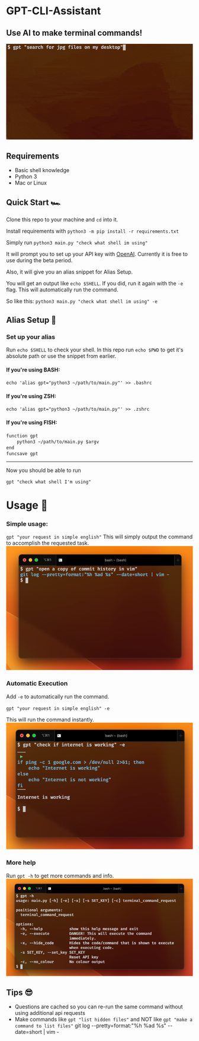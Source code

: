 # GPT-CLI-Assistant
## Use AI to make terminal commands!

![screencap.gif](assets/screencap.gif)

## Requirements

* Basic shell knowledge
* Python 3
* Mac or Linux


## Quick Start 🏎️

Clone this repo to your machine and `cd` into it.

Install requirements with `python3 -m pip install -r requirements.txt`

Simply run `python3 main.py "check what shell im using"`

It will prompt you to set up your API key with [OpenAI](https://openai.com/api/). Currently it is free to use during the beta period.

Also, it will give you an alias snippet for Alias Setup. 

You will get an output like `echo $SHELL`. If you did, run it again with the `-e` flag. This will automatically run the command.

So like this: `python3 main.py "check what shell im using" -e`

## Alias Setup 🔩

### Set up your alias

Run `echo $SHELL` to check your shell.
In this repo run `echo $PWD` to get it's absolute path or use the snippet from earlier.

#### If you're using BASH:

```
echo 'alias gpt="python3 ~/path/to/main.py"' >> .bashrc 
```

#### If you're using ZSH:

```
echo 'alias gpt="python3 ~/path/to/main.py"' >> .zshrc 
```

#### If you're using FISH:

```
function gpt
    python3 ~/path/to/main.py $argv
end
funcsave gpt
```

---

Now you should be able to run
```
gpt "check what shell I'm using"
```

# Usage 🥧

### Simple usage:

`gpt "your request in simple english"`
This will simply output the command to accomplish the requested task.
![simple_example.png](assets/simple_example.png)

### Automatic Execution

Add `-e` to automatically run the command.

`gpt "your request in simple english" -e`

This will run the command instantly. 
![exe_example.png](assets/exe_example.png)
### More help

Run `gpt -h` to get more commands and info.
![help.png](assets/help.png)
## Tips 😎

* Questions are cached so you can re-run the same command without using additional api requests
* Make commands like `gpt "list hidden files"` and NOT like `gpt "make a command to list files"`
  git log --pretty=format:"%h %ad %s" --date=short | vim -
